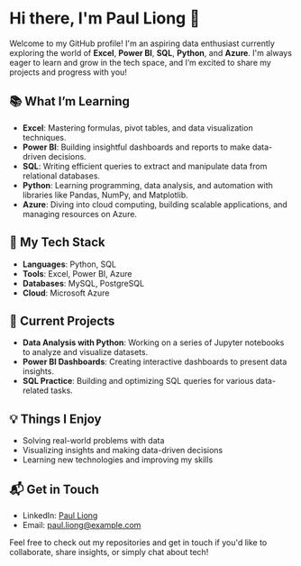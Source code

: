 # Hi there, I'm Paul Liong 👋

Welcome to my GitHub profile! I'm an aspiring data enthusiast currently exploring the world of **Excel**, **Power BI**, **SQL**, **Python**, and **Azure**. I'm always eager to learn and grow in the tech space, and I’m excited to share my projects and progress with you!

## 📚 What I’m Learning
- **Excel**: Mastering formulas, pivot tables, and data visualization techniques.
- **Power BI**: Building insightful dashboards and reports to make data-driven decisions.
- **SQL**: Writing efficient queries to extract and manipulate data from relational databases.
- **Python**: Learning programming, data analysis, and automation with libraries like Pandas, NumPy, and Matplotlib.
- **Azure**: Diving into cloud computing, building scalable applications, and managing resources on Azure.

## 🔧 My Tech Stack
- **Languages**: Python, SQL
- **Tools**: Excel, Power BI, Azure
- **Databases**: MySQL, PostgreSQL
- **Cloud**: Microsoft Azure

## 🚀 Current Projects
- **Data Analysis with Python**: Working on a series of Jupyter notebooks to analyze and visualize datasets.
- **Power BI Dashboards**: Creating interactive dashboards to present data insights.
- **SQL Practice**: Building and optimizing SQL queries for various data-related tasks.

## 💡 Things I Enjoy
- Solving real-world problems with data
- Visualizing insights and making data-driven decisions
- Learning new technologies and improving my skills

## 📬 Get in Touch
- LinkedIn: [Paul Liong](https://www.linkedin.com/in/paulliong)  
- Email: [paul.liong@example.com](mailto:paul.liong@example.com)

Feel free to check out my repositories and get in touch if you'd like to collaborate, share insights, or simply chat about tech!

<!---
pliong-justitbootcamp/pliong-justitbootcamp is a ✨ special ✨ repository because its `README.md` (this file) appears on your GitHub profile.
You can click the Preview link to take a look at your changes.
--->
